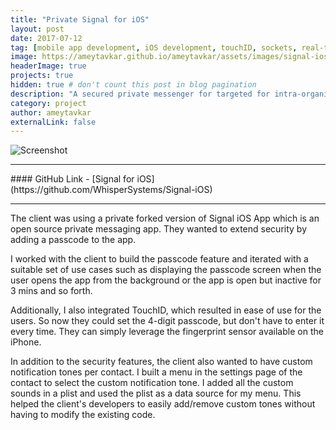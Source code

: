 ```yaml
---
title: "Private Signal for iOS"
layout: post
date: 2017-07-12
tag: [mobile app development, iOS development, touchID, sockets, real-time chat, push notification]
image: https://ameytavkar.github.io/ameytavkar/assets/images/signal-ios-icon.png
headerImage: true
projects: true
hidden: true # don't count this post in blog pagination
description: "A secured private messenger for targeted for intra-organization members."
category: project
author: ameytavkar
externalLink: false
---
```


![Screenshot](https://ameytavkar.github.io/ameytavkar/assets/images/signal-ios-screenshots.jpg)

<hr />
#### GitHub Link - [Signal for iOS](https://github.com/WhisperSystems/Signal-iOS)
<hr />

The client was using a private forked version of Signal iOS App which is an open source private messaging app. They wanted to extend security by adding a passcode to the app.

I worked with the client to build the passcode feature and iterated with a suitable set of use cases such as displaying the passcode screen when the user opens the app from the background or the app is open but inactive for 3 mins and so forth.

Additionally, I also integrated TouchID, which resulted in ease of use for the users. So now they could set the 4-digit passcode, but don't have to enter it every time. They can simply leverage the fingerprint sensor available on the iPhone.

In addition to the security features, the client also wanted to have custom notification tones per contact. I built a menu in the settings page of the contact to select the custom notification tone. I added all the custom sounds in a plist and used the plist as a data source for my menu. This helped the client's developers to easily add/remove custom tones without having to modify the existing code.
